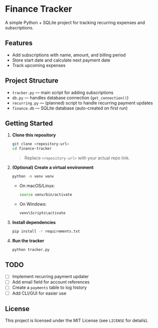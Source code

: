 # Finance Tracker

A simple Python + SQLite project for tracking recurring expenses and subscriptions.

## Features
- Add subscriptions with name, amount, and billing period
- Store start date and calculate next payment date
- Track upcoming expenses

## Project Structure
- `tracker.py` — main script for adding subscriptions
- `db.py` — handles database connection (`get_connection()`)
- `recurring.py` — (planned) script to handle recurring payment updates
- `finance.db` — SQLite database (auto-created on first run)

## Getting Started

1. **Clone this repository**
   ```bash
   git clone <repository-url>
   cd finance-tracker
   ```
   > Replace `<repository-url>` with your actual repo link.

2. **(Optional) Create a virtual environment**
   ```bash
   python -m venv venv
   ```
   - On macOS/Linux:
     ```bash
     source venv/bin/activate
     ```
   - On Windows:
     ```bash
     venv\Scripts\activate
     ```

3. **Install dependencies**
   ```bash
   pip install -r requirements.txt
   ```

4. **Run the tracker**
   ```bash
   python tracker.py
   ```

## TODO
- [ ] Implement recurring payment updater
- [ ] Add email field for account references
- [ ] Create a `payments` table to log history
- [ ] Add CLI/GUI for easier use

## License
This project is licensed under the MIT License (see `LICENSE` for details).

